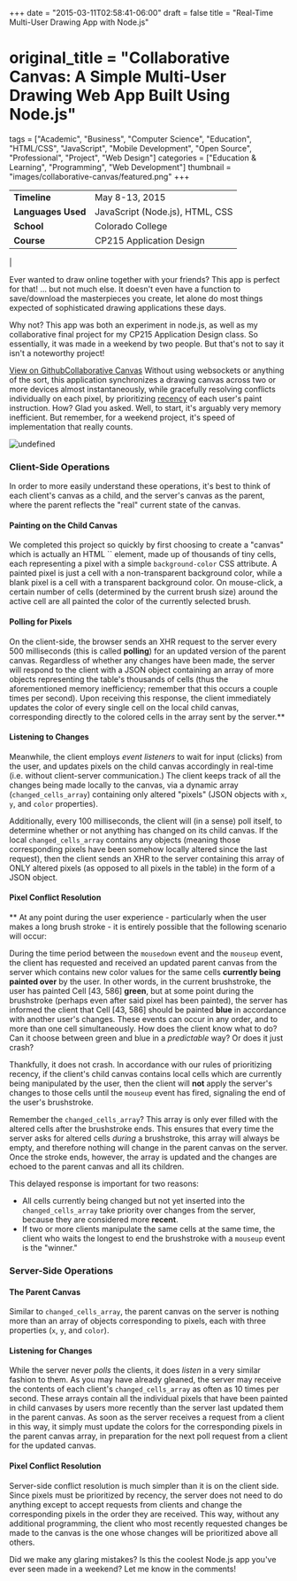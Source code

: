 +++
date = "2015-03-11T02:58:41-06:00"
draft = false
title = "Real-Time Multi-User Drawing App with Node.js"
# original_title = "Collaborative Canvas: A Simple Multi-User Drawing Web App Built Using Node.js"
tags = ["Academic", "Business", "Computer Science", "Education", "HTML/CSS", "JavaScript", "Mobile Development", "Open Source", "Professional", "Project", "Web Design"]
categories = ["Education & Learning", "Programming", "Web Development"]
thumbnail = "images/collaborative-canvas/featured.png"
+++

| | |
| --- | --- |
| **Timeline** | May 8-13, 2015 |
| **Languages Used** | JavaScript (Node.js), HTML, CSS |
| **School** | Colorado College |
| **Course** | CP215 Application Design
 |


Ever wanted to draw online together with your friends? This app is perfect for that! ... but not much else. It doesn't even have a function to save/download the masterpieces you create, let alone do most things expected of sophisticated drawing applications these days.

Why not? This app was both an experiment in node.js, as well as my collaborative final project for my CP215 Application Design class. So essentially, it was made in a weekend by two people. But that's not to say it isn't a noteworthy project!

[ View on GithubCollaborative Canvas](https://github.com/SWalls/drawing)
Without using websockets or anything of the sort, this application synchronizes a drawing canvas across two or more devices almost instantaneously, while gracefully resolving conflicts individually on each pixel, by prioritizing [recency](http://jhigh.co.uk/Higher/expert_systems/conflict_resolution.html) of each user's paint instruction. How? Glad you asked. Well, to start, it's arguably very memory inefficient. But remember, for a weekend project, it's speed of implementation that really counts.

![undefined](../../images/collaborative-canvas/screenshot.png)

### Client-Side Operations
In order to more easily understand these operations, it's best to think of each client's canvas as a child, and the server's canvas as the parent, where the parent reflects the "real" current state of the canvas.

#### Painting on the Child Canvas
We completed this project so quickly by first choosing to create a "canvas" which is actually an HTML `` element, made up of thousands of tiny cells, each representing a pixel with a simple `background-color` CSS attribute. A painted pixel is just a cell with a non-transparent background color, while a blank pixel is a cell with a transparent background color. On mouse-click, a certain number of cells (determined by the current brush size) around the active cell are all painted the color of the currently selected brush.

#### Polling for Pixels
On the client-side, the browser sends an XHR request to the server every 500 milliseconds (this is called **polling**) for an updated version of the parent canvas. Regardless of whether any changes have been made, the server will respond to the client with a JSON object containing an array of more objects representing the table's thousands of cells (thus the aforementioned memory inefficiency; remember that this occurs a couple times per second). Upon receiving this response, the client immediately updates the color of every single cell on the local child canvas, corresponding directly to the colored cells in the array sent by the server.**

#### Listening to Changes
Meanwhile, the client employs *event listeners* to wait for input (clicks) from the user, and updates pixels on the child canvas accordingly in real-time (i.e. without client-server communication.) The client keeps track of all the changes being made locally to the canvas, via a dynamic array (`changed_cells_array`) containing only altered "pixels" (JSON objects with `x`, `y`, and `color` properties).

Additionally, every 100 milliseconds, the client will (in a sense) poll itself, to determine whether or not anything has changed on its child canvas. If the local `changed_cells_array` contains any objects (meaning those corresponding pixels have been somehow locally altered since the last request), then the client sends an XHR to the server containing this array of ONLY altered pixels (as opposed to all pixels in the table) in the form of a JSON object.

#### Pixel Conflict Resolution
** At any point during the user experience - particularly when the user makes a long brush stroke - it is entirely possible that the following scenario will occur:

During the time period between the `mousedown` event and the `mouseup` event, the client has requested and received an updated parent canvas from the server which contains new color values for the same cells **currently being painted over** by the user. In other words, in the current brushstroke, the user has painted Cell [43, 586] **green**, but at some point during the brushstroke (perhaps even after said pixel has been painted), the server has informed the client that Cell [43, 586] should be painted **blue** in accordance with another user's changes. These events can occur in any order, and to more than one cell simultaneously. How does the client know what to do? Can it choose between green and blue in a *predictable* way? Or does it just crash?

Thankfully, it does not crash. In accordance with our rules of prioritizing recency, if the client's child canvas contains local cells which are currently being manipulated by the user, then the client will **not** apply the server's changes to those cells until the `mouseup` event has fired, signaling the end of the user's brushstroke.

Remember the `changed_cells_array`? This array is only ever filled with the altered cells after the brushstroke ends. This ensures that every time the server asks for altered cells *during* a brushstroke, this array will always be empty, and therefore nothing will change in the parent canvas on the server. Once the stroke ends, however, the array is updated and the changes are echoed to the parent canvas and all its children.

This delayed response is important for two reasons:

- All cells currently being changed but not yet inserted into the `changed_cells_array` take priority over changes from the server, because they are considered more **recent**.
- If two or more clients manipulate the same cells at the same time, the client who waits the longest to end the brushstroke with a `mouseup` event is the "winner."

### Server-Side Operations
#### The Parent Canvas
Similar to `changed_cells_array`, the parent canvas on the server is nothing more than an array of objects corresponding to pixels, each with three properties (`x`, `y`, and `color`).

#### Listening for Changes
While the server never *polls* the clients, it does *listen* in a very similar fashion to them. As you may have already gleaned, the server may receive the contents of each client's `changed_cells_array` as often as 10 times per second. These arrays contain all the individual pixels that have been painted in child canvases by users more recently than the server last updated them in the parent canvas. As soon as the server receives a request from a client in this way, it simply must update the colors for the corresponding pixels in the parent canvas array, in preparation for the next poll request from a client for the updated canvas.

#### Pixel Conflict Resolution
Server-side conflict resolution is much simpler than it is on the client side. Since pixels must be prioritized by recency, the server does not need to do anything except to accept requests from clients and change the corresponding pixels in the order they are received. This way, without any additional programming, the client who most recently requested changes be made to the canvas is the one whose changes will be prioritized above all others.

Did we make any glaring mistakes? Is this the coolest Node.js app you've ever seen made in a weekend? Let me know in the comments!

